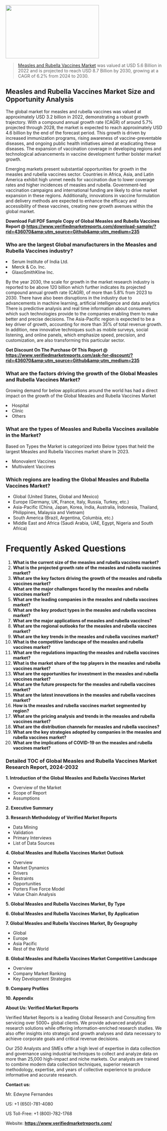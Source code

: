 <img src="https://ffe5etoiles.com/wp-content/uploads/2024/12/MST1-300x171.png" alt="" width="300" height="171" class="alignnone size-medium wp-image-20088" /><blockquote><p><p><a href="https://www.verifiedmarketreports.com/download-sample/?rid=436070&utm_source=Github&utm_medium=235" target="_blank">Measles and Rubella Vaccines Market</a> was valued at USD 5.6 Billion in 2022 and is projected to reach USD 8.7 Billion by 2030, growing at a CAGR of 6.2% from 2024 to 2030.</p></blockquote><p><h2>Measles and Rubella Vaccines Market Size and Opportunity Analysis</h2><p>The global market for measles and rubella vaccines was valued at approximately USD 3.2 billion in 2022, demonstrating a robust growth trajectory. With a compound annual growth rate (CAGR) of around 5.7% projected through 2028, the market is expected to reach approximately USD 4.6 billion by the end of the forecast period. This growth is driven by increased immunization programs, rising awareness of vaccine-preventable diseases, and ongoing public health initiatives aimed at eradicating these diseases. The expansion of vaccination coverage in developing regions and technological advancements in vaccine development further bolster market growth.</p><p>Emerging markets present substantial opportunities for growth in the measles and rubella vaccines sector. Countries in Africa, Asia, and Latin America exhibit high unmet needs for vaccination due to lower coverage rates and higher incidences of measles and rubella. Government-led vaccination campaigns and international funding are likely to drive market expansion in these regions. Additionally, innovations in vaccine formulation and delivery methods are expected to enhance the efficacy and accessibility of these vaccines, creating new growth avenues within the global market.</p></p><p class=""><strong>Download Full PDF Sample Copy of Global Measles and Rubella Vaccines Report @ <a href="https://www.verifiedmarketreports.com/download-sample/?rid=436070&amp;utm_source=Github&amp;utm_medium=235" target="_blank">https://www.verifiedmarketreports.com/download-sample/?rid=436070&amp;utm_source=Github&amp;utm_medium=235</a></strong></p><h3 id="" class="">Who are the largest Global manufacturers in the Measles and Rubella Vaccines industry?</h3><p><li>Serum Institute of India Ltd.</li><li> Merck & Co. Inc.</li><li> GlaxoSmithKline Inc.</li></p><div class=""><div class="" dir="" data-message-author-role="" data-message-id="" data-message-model-slug=""><div class=""><div class=""><div class=""><div class="" dir="" data-message-author-role="" data-message-id="" data-message-model-slug=""><div class=""><div class=""><p>By the year 2030, the scale for growth in the market research industry is reported to be above 120 billion which further indicates its projected compound annual growth rate (CAGR), of more than 5.8% from 2023 to 2030. There have also been disruptions in the industry due to advancements in machine learning, artificial intelligence and data analytics There is predictive analysis and real time information about consumers which such technologies provide to the companies enabling them to make better and precise decisions. The Asia-Pacific region is expected to be a key driver of growth, accounting for more than 35% of total revenue growth. In addition, new innovative techniques such as mobile surveys, social listening, and online panels, which emphasize speed, precision, and customization, are also transforming this particular sector.</p><p><strong>Get Discount On The Purchase Of This Report @&nbsp; <a href="https://www.verifiedmarketreports.com/ask-for-discount/?rid=436070&amp;utm_source=Github&amp;utm_medium=235" target="_blank">https://www.verifiedmarketreports.com/ask-for-discount/?rid=436070&amp;utm_source=Github&amp;utm_medium=235</a></strong></p></div></div></div></div></div></div></div></div><h3 id="" class="">What are the factors driving the growth of the Global Measles and Rubella Vaccines Market?</h3><p id="" class="">Growing demand for below applications around the world has had a direct impact on the growth of the Global Measles and Rubella Vaccines Market</p><p id="" class=""><li>Hospital</li><li> Clinic</li><li> Others</li></p><h3 id="" class="">What are the types of Measles and Rubella Vaccines available in the Market?</h3><p id="" class="">Based on Types the Market is categorized into Below types that held the largest Measles and Rubella Vaccines market share In 2023.</p><p id="" class=""><li>Monovalent Vaccines</li><li> Multivalent Vaccines</li></p><h3 id="" class="">Which regions are leading the Global Measles and Rubella Vaccines Market?</h3><ul><li>Global (United States, Global and Mexico)</li><li>Europe (Germany, UK, France, Italy, Russia, Turkey, etc.)</li><li>Asia-Pacific (China, Japan, Korea, India, Australia, Indonesia, Thailand, Philippines, Malaysia and Vietnam)</li><li>South America (Brazil, Argentina, Columbia, etc.)</li><li>Middle East and Africa (Saudi Arabia, UAE, Egypt, Nigeria and South Africa)</li></ul><p><h1>Frequently Asked Questions</h1><ol>  <li><strong>What is the current size of the measles and rubella vaccines market?</strong></li>  <li><strong>What is the projected growth rate of the measles and rubella vaccines market?</strong></li>  <li><strong>What are the key factors driving the growth of the measles and rubella vaccines market?</strong></li>  <li><strong>What are the major challenges faced by the measles and rubella vaccines market?</strong></li>  <li><strong>What are the leading companies in the measles and rubella vaccines market?</strong></li>  <li><strong>What are the key product types in the measles and rubella vaccines market?</strong></li>  <li><strong>What are the major applications of measles and rubella vaccines?</strong></li>  <li><strong>What are the regional outlooks for the measles and rubella vaccines market?</strong></li>  <li><strong>What are the key trends in the measles and rubella vaccines market?</strong></li>  <li><strong>What is the competitive landscape of the measles and rubella vaccines market?</strong></li>  <li><strong>What are the regulations impacting the measles and rubella vaccines market?</strong></li>  <li><strong>What is the market share of the top players in the measles and rubella vaccines market?</strong></li>  <li><strong>What are the opportunities for investment in the measles and rubella vaccines market?</strong></li>  <li><strong>What are the future prospects for the measles and rubella vaccines market?</strong></li>  <li><strong>What are the latest innovations in the measles and rubella vaccines market?</strong></li>  <li><strong>How is the measles and rubella vaccines market segmented by region?</strong></li>  <li><strong>What are the pricing analysis and trends in the measles and rubella vaccines market?</strong></li>  <li><strong>What are the distribution channels for measles and rubella vaccines?</strong></li>  <li><strong>What are the key strategies adopted by companies in the measles and rubella vaccines market?</strong></li>  <li><strong>What are the implications of COVID-19 on the measles and rubella vaccines market?</strong></li></ol></body></html></p><h3 id="" class="">Detailed TOC of Global Measles and Rubella Vaccines Market Research Report, 2024-2032</h3><p id="" class=""><strong>1. Introduction of the Global Measles and Rubella Vaccines Market</strong></p><ul><li>Overview of the Market</li><li>Scope of Report</li><li>Assumptions</li></ul><p id="" class=""><strong>2. Executive Summary</strong></p><p id="" class=""><strong>3. Research Methodology of&nbsp;Verified Market Reports</strong></p><ul><li>Data Mining</li><li>Validation</li><li>Primary Interviews</li><li>List of Data Sources</li></ul><p id="" class=""><strong>4. Global Measles and Rubella Vaccines Market Outlook</strong></p><ul><li>Overview</li><li>Market Dynamics</li><li>Drivers</li><li>Restraints</li><li>Opportunities</li><li>Porters Five Force Model</li><li>Value Chain Analysis</li></ul><p id="" class=""><strong>5. Global Measles and Rubella Vaccines Market, By&nbsp;Type</strong></p><p id="" class=""><strong>6. Global Measles and Rubella Vaccines Market, By Application</strong></p><p id="" class=""><strong>7. Global Measles and Rubella Vaccines Market, By Geography</strong></p><ul><li>Global</li><li>Europe</li><li>Asia Pacific</li><li>Rest of the World</li></ul><p id="" class=""><strong>8. Global Measles and Rubella Vaccines Market Competitive Landscape</strong></p><ul><li>Overview</li><li>Company Market Ranking</li><li>Key Development Strategies</li></ul><p id="" class=""><strong>9. Company Profiles</strong></p><p id="" class=""><strong>10. Appendix</strong></p><p id="" class=""><strong>About Us: Verified Market Reports</strong></p><p id="" class="">Verified Market Reports is a leading Global Research and Consulting firm servicing over 5000+ global clients. We provide advanced analytical research solutions while offering information-enriched research studies. We also offer insights into strategic and growth analyses and data necessary to achieve corporate goals and critical revenue decisions.</p><p id="" class="">Our 250 Analysts and SMEs offer a high level of expertise in data collection and governance using industrial techniques to collect and analyze data on more than 25,000 high-impact and niche markets. Our analysts are trained to combine modern data collection techniques, superior research methodology, expertise, and years of collective experience to produce informative and accurate research.</p><p id="" class=""><strong>Contact us:</strong></p><p id="" class="">Mr. Edwyne Fernandes</p><p id="" class="">US: +1 (650)-781-4080</p><p id="" class="">US Toll-Free: +1 (800)-782-1768</p><p id="" class="">Website: <a target="" data-test-app-aware-link=""><strong>https://www.verifiedmarketreports.com/</strong></a></p>
